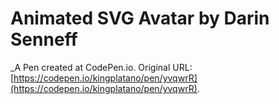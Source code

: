 # Animated SVG Avatar  by Darin Senneff
 _A Pen created at CodePen.io. Original URL: [https://codepen.io/kingplatano/pen/yvqwrR](https://codepen.io/kingplatano/pen/yvqwrR).

 